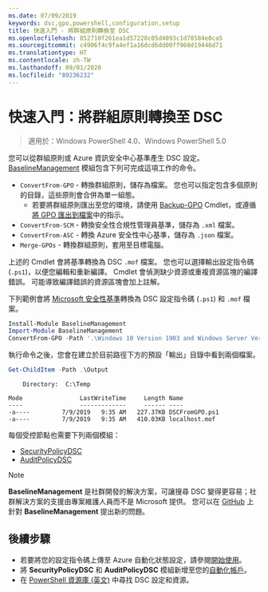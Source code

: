 ```yaml
---
ms.date: 07/09/2019
keywords: dsc,gpo,powershell,configuration,setup
title: 快速入門 - 將群組原則轉換至 DSC
ms.openlocfilehash: 852710f261ea1d57228c05d4093c1d78584e0ca5
ms.sourcegitcommit: c4906f4c9fa4ef1a16dcd6dd00ff960d19446d71
ms.translationtype: HT
ms.contentlocale: zh-TW
ms.lasthandoff: 09/01/2020
ms.locfileid: "89236232"
---
```

# <a name="quickstart-convert-group-policy-into-dsc"></a>快速入門：將群組原則轉換至 DSC

> 適用於：Windows PowerShell 4.0、Windows PowerShell 5.0

您可以從群組原則或 Azure 資訊安全中心基準產生 DSC 設定。 [BaselineManagement](https://www.powershellgallery.com/packages/BaselineManagement) 模組包含下列可完成這項工作的命令。

- `ConvertFrom-GPO` - 轉換群組原則，儲存為檔案。 您也可以指定包含多個原則的目錄，這些原則會合併為單一組態。
  - 若要將群組原則匯出至您的環境，請使用 [Backup-GPO](/powershell/module/grouppolicy/backup-gpo?view=win10-ps) Cmdlet，或遵循[將 GPO 匯出到檔案](/microsoft-desktop-optimization-pack/agpm/export-a-gpo-to-a-file)中的指示。
- `ConvertFrom-SCM` - 轉換安全性合規性管理員基準，儲存為 `.xml` 檔案。
- `ConvertFrom-ASC` - 轉換 Azure 安全性中心基準，儲存為 `.json` 檔案。
- `Merge-GPOs` - 轉換群組原則，套用至目標電腦。

上述的 Cmdlet 會將基準轉換為 DSC `.mof` 檔案。 您也可以選擇輸出設定指令碼 (`.ps1`)，以便您編輯和重新編譯。 Cmdlet 會偵測缺少資源或重複資源區塊的編譯錯誤。 可能導致編譯錯誤的資源區塊會加上註解。

下列範例會將 [Microsoft 安全性基準](https://www.microsoft.com/download/details.aspx?id=55319)轉換為 DSC 設定指令碼 (`.ps1`) 和 `.mof` 檔案。

```powershell
Install-Module BaselineManagement
Import-Module BaselineManagement
ConvertFrom-GPO -Path '.\Windows 10 Version 1903 and Windows Server Version 1903 Security Baseline\GPOs\' -OutputConfigurationScript
```

執行命令之後，您會在建立於目前路徑下方的預設「輸出」目錄中看到兩個檔案。

```powershell
Get-ChildItem -Path .\Output
```

```Output
    Directory:  C:\Temp

Mode                LastWriteTime     Length Name
----                -------------     ------ ----
-a----         7/9/2019   9:35 AM   227.37KB DSCFromGPO.ps1
-a----         7/9/2019   9:35 AM   410.03KB localhost.mof
```

每個受控節點也需要下列兩個模組：

- [SecurityPolicyDSC](https://www.powershellgallery.com/packages/SecurityPolicyDsc)
- [AuditPolicyDSC](https://www.powershellgallery.com/packages/AuditPolicyDsc)

> [!NOTE]
> **BaselineManagement** 是社群開發的解決方案，可讓搜尋 DSC 變得更容易；社群解決方案的支援由專案維護人員而不是 Microsoft 提供。 您可以在 [GitHub](https://github.com/microsoft/BaselineManagement) 上針對 **BaselineManagement** 提出新的問題。

## <a name="next-steps"></a>後續步驟

- 若要將您的設定指令碼上傳至 Azure 自動化狀態設定，請參閱[開始使用](/azure/automation/automation-dsc-getting-started#importing-a-configuration-into-azure-automation)。
- 將 **SecurityPolicyDSC** 和 **AuditPolicyDSC** 模組新增至您的[自動化帳戶](/azure/automation/shared-resources/modules)。
- 在 [PowerShell 資源庫 (英文)](https://www.powershellgallery.com/) 中尋找 DSC 設定和資源。

